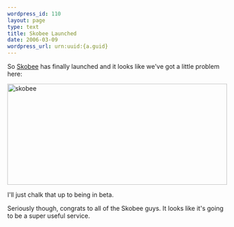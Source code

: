 ```yaml
--- 
wordpress_id: 110
layout: page
type: text
title: Skobee Launched
date: 2006-03-09  
wordpress_url: urn:uuid:{a.guid}
---
```

<p>So <a href="http://www.skobee.com" title="Skobee">Skobee</a> has finally launched and it looks like we've got a little problem here:</p>

<p><a href="http://www.flickr.com/photos/kschrader/110231764/" title="Photo Sharing"><img src="http://static.flickr.com/45/110231764_6cbbbcb0d8.jpg" width="500" height="230" alt="skobee" /></a></p>

<p>I'll just chalk that up to being in beta.  </p>

<p>Seriously though, congrats to all of the Skobee guys.  It looks like it's going to be a super useful service.</p>
